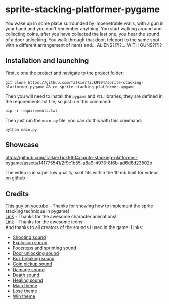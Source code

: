 # sprite-stacking-platformer-pygame
You wake up in some place surrounded by impenetrable walls, with a gun in your hand and you don't remember anything. You start walking around and collecting coins, after you have collected the last one, you hear the sound of a door unlocking. You walk through that door, teleport to the same spot with a different arrangement of items and... ALIENS?!?!?... WITH GUNS?!?!?

## Installation and launching
First, clone the project and navigate to the project folder:
```
git clone https://github.com/TalkierTick9904/sprite-stacking-platformer-pygame && cd sprite-stacking-platformer-pygame
```
Then you will need to install the `pygame` and `PIL` libraries, they are defined in the requirements.txt file, so just run this command:
```
pip -r requirements.txt
```
Then just run the `main.py` file, you can do this with this command:
```
python main.py
```

## Showcase
https://github.com/TalkierTick9904/sprite-stacking-platformer-pygame/assets/141775541/2f9c1b55-a8a9-4973-8f6b-ad6d6d23502b

The video is in super low quality, so it fits within the 10 mb limit for videos on github

## Credits
[This guy on youtube](https://youtube.com/watch?v=HcRWqchSZOE) - Thanks for showing how to implement the sprite stacking technique in pygame!\
[Link](https://penzilla.itch.io/protagonist-character) - Thanks for the awesome character animations!\
[Link](https://shikashipx.itch.io/shikashis-fantasy-icons-pack) - Thanks for the awesome icons!\
And thanks to all creators of the sounds I used in the game! Links:
 - [Shooting sound](https://freesound.org/people/smill.and.welson/sounds/710312/)
 - [Explosion sound](https://freesound.org/people/Robinhood76/sounds/65988/)
 - [Footsteps and sprinting sound](https://freesound.org/people/IENBA/sounds/702399/)
 - [Door unlocking sound](https://freesound.org/people/MrAuralization/sounds/158625/)
 - [Box breaking sound](https://freesound.org/people/kevinkace/sounds/66777/)
 - [Coin pickup sound](https://freesound.org/people/cabled_mess/sounds/350876/)
 - [Damage sound](https://freesound.org/people/MortisBlack/sounds/385046/)
 - [Death sound](https://freesound.org/people/original_sound/sounds/376818/)
 - [Healing sound](https://freesound.org/people/ryusa/sounds/531112/)
 - [Main theme](https://freesound.org/people/BloodPixelHero/sounds/612084/)
 - [Lose theme](https://freesound.org/people/BloodPixelHero/sounds/646407/)
 - [Win theme](https://freesound.org/people/BloodPixelHero/sounds/616791/)
